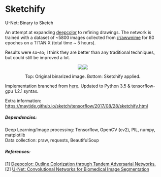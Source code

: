 
# Sketchify
U-Net: Binary to Sketch

An attempt at expanding [deepcolor](https://github.com/kvfrans/deepcolor) to refining drawings. The network is trained with a dataset of ~5800 images collected from [/r/awwnime](https://reddit.com/r/awwnime) for 80 epoches on a TITAN X (total time ~ 5 hours).

Results were so-so; I think they are better than any traditional techniques, but could still be improved a lot. 

<p align="center">
<img src="https://i.imgur.com/XQ2IEtb.png"><img src="https://i.imgur.com/ZeqMX1z.png">
</p>

<p align="center">
  Top: Original binarized image. Bottom: Sketchify applied.
</p>

Implementation branched from [here](https://github.com/kvfrans/deepcolor/blob/master/main.py). Updated to Python 3.5 & tensorflow-gpu 1.2.1 syntax.

Extra information: https://maytide.github.io/sketch/tensorflow/2017/08/28/sketchify.html

<h5>Dependencies:</h5>

Deep Learning/Image processing: Tensorflow, OpenCV (cv2), PIL, numpy, matplotlib <br/>
Data collection: praw, requests, BeautifulSoup

<h5>References:</h5>

[1] [Deepcolor: Outline Colorization through Tandem Adversarial Networks.](https://arxiv.org/pdf/1704.08834.pdf) <br/>
[2] [U-Net: Convolutional Networks for Biomedical Image Segmentation](https://arxiv.org/pdf/1505.04597.pdf)
